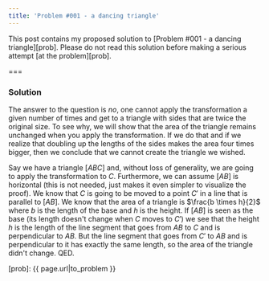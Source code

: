 ```yaml
---
title: 'Problem #001 - a dancing triangle'
---
```


This post contains my proposed solution to [Problem #001 - a dancing triangle][prob]. Please do not read this solution before making a serious attempt [at the problem][prob].

===

### Solution

The answer to the question is _no_, one cannot apply the transformation a given number of times and get to a triangle with sides that are twice the original size. To see why, we will show that the area of the triangle remains unchanged when you apply the transformation. If we do that and if we realize that doubling up the lengths of the sides makes the area four times bigger, then we conclude that we cannot create the triangle we wished.

Say we have a triangle $[ABC]$ and, without loss of generality, we are going to apply the transformation to $C$. Furthermore, we can assume $[AB]$ is horizontal (this is not needed, just makes it even simpler to visualize the proof). We know that $C$ is going to be moved to a point $C'$ in a line that is parallel to $[AB]$. We know that the area of a triangle is $\frac{b \times h}{2}$ where $b$ is the length of the base and $h$ is the height. If $[AB]$ is seen as the base (its length doesn't change when $C$ moves to $C'$) we see that the height $h$ is the length of the line segment that goes from $AB$ to $C$ and is perpendicular to $AB$. But the line segment that goes from $C'$ to $AB$ and is perpendicular to it has exactly the same length, so the area of the triangle didn't change. QED.

[prob]: {{ page.url|to_problem }}
